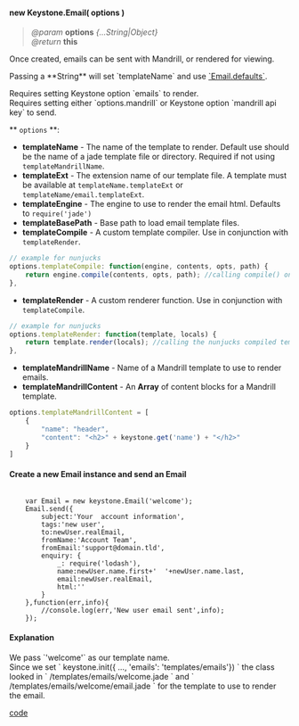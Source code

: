 #### new Keystone.Email( options )  
> *@param* **options** _{...String|Object}_   
> _@return_ **this**     

Once created, emails can be sent with Mandrill, or rendered for viewing.   

<p class="api-note">Passing a **String** will set `templateName` and use <a href="#email-defaults">`Email.defaults`</a>.</p>
<p class="caution-note"> Requires setting Keystone option `emails`  to render.  <br />Requires setting either `options.mandrill` or Keystone option `mandrill api key`  to send.   </p>    

** `options` **:   
* **templateName** - The name of the template to render.  Default use should be the name of a jade template file or directory. Required if not using ` templateMandrillName `.   
* **templateExt** - The extension name of our template file.  A template must be available at `templateName.templateExt` or `templateName/email.templateExt`.  
* **templateEngine** - The engine to use to render the email html.  Defaults to ` require('jade') `  
* **templateBasePath** - Base path to load email template files.   
* **templateCompile** - A custom template compiler.    Use in conjunction with ` templateRender `.  
```javascript
// example for nunjucks  
options.templateCompile: function(engine, contents, opts, path) {
    return engine.compile(contents, opts, path); //calling compile() on the nunjucks engine, and returning the compiled template
},
```
* **templateRender** - A custom renderer function.  Use in conjunction with ` templateCompile `.  
```javascript
// example for nunjucks  
options.templateRender: function(template, locals) {
    return template.render(locals); //calling the nunjucks compiled template render()
},
```
* **templateMandrillName** - Name of a Mandrill template to use to render emails.    
* **templateMandrillContent** - An **Array** of content blocks for a Mandrill template. 
```javascript  
options.templateMandrillContent = [
    {
        "name": "header",
        "content": "<h2>" + keystone.get('name') + "</h2>"
    }
]
```   

<div class="code-header"> <h4>Create a new Email instance and send an Email</h4></div><pre><code class="language-javascript">
	var Email = new keystone.Email('welcome');
	Email.send({
		subject:'Your  account information',
		tags:'new user',
		to:newUser.realEmail,
		fromName:'Account Team',
		fromEmail:'support@domain.tld',
		enquiry: {
			_: require('lodash'),
			name:newUser.name.first+'  '+newUser.name.last,
			email:newUser.realEmail,
			html:''
		}
	},function(err,info){
		//console.log(err,'New user email sent',info);
	});
</code></pre>

<div class="contextual-note">
<h4> Explanation</h4> 
<p>We pass `'welcome'` as our template name. <br />Since we set ` keystone.init({ ..., 'emails': 'templates/emails'}) ` the class looked in ` /templates/emails/welcome.jade ` and ` /templates/emails/welcome/email.jade ` for the template to use to render the email.</p>
</div>  


<div class="code-header addGitHubLink" data-file="lib/email.js#L125-L170"> <a href="#" class="loadCode"> code</a></div><pre class=" language-javascript hideCode api"></pre> 


